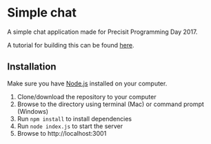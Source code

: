 # Simple chat

A simple chat application made for Precisit Programming Day 2017.

A tutorial for building this can be found [here](docs/tutorial.pdf).

## Installation

Make sure you have [Node.js](https://nodejs.org/en/) installed on your computer.

1. Clone/download the repository to your computer
2. Browse to the directory using terminal (Mac) or command prompt (Windows)
3. Run `npm install` to install dependencies
4. Run `node index.js` to start the server
5. Browse to http://localhost:3001
